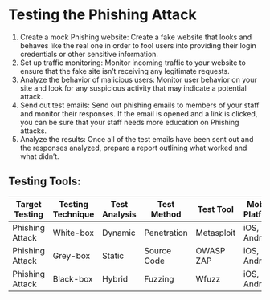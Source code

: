 # Testing the Phishing Attack 

1. Create a mock Phishing website: Create a fake website that looks and behaves like the real one in order to fool users into providing their login credentials or other sensitive information. 
2. Set up traffic monitoring: Monitor incoming traffic to your website to ensure that the fake site isn’t receiving any legitimate requests.
3. Analyze the behavior of malicious users: Monitor user behavior on your site and look for any suspicious activity that may indicate a potential attack.
4. Send out test emails: Send out phishing emails to members of your staff and monitor their responses. If the email is opened and a link is clicked, you can be sure that your staff needs more education on Phishing attacks.
5. Analyze the results: Once all of the test emails have been sent out and the responses analyzed, prepare a report outlining what worked and what didn’t.

## Testing Tools: 

Target Testing | Testing Technique | Test Analysis | Test Method | Test Tool | Mobile Platform 
---------------|------------------|--------------|------------|-----------|----------------
Phishing Attack | White-box | Dynamic  | Penetration | Metasploit | iOS, Android 
Phishing Attack | Grey-box | Static | Source Code | OWASP ZAP | iOS, Android
Phishing Attack | Black-box | Hybrid | Fuzzing | Wfuzz | iOS, Android